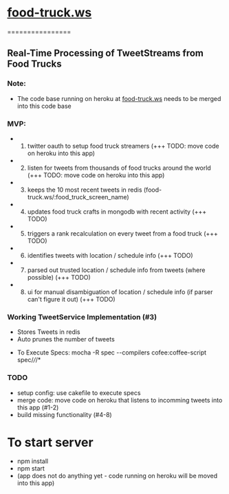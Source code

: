 # [food-truck.ws](http://food-truck.ws)
================

## Real-Time Processing of TweetStreams from Food Trucks

### Note:
- The code base running on heroku at [food-truck.ws](http://food-truck.ws) needs to be merged into this code base

### MVP:
+ 1. twitter oauth to setup food truck streamers (+++ TODO: move code on heroku into this app)
+ 2. listen for tweets from thousands of food trucks around the world (+++ TODO: move code on heroku into this app)
+ 3. keeps the 10 most recent tweets in redis (food-truck.ws/:food_truck_screen_name)
+ 4. updates food truck crafts in mongodb with recent activity (+++ TODO)
+ 5. triggers a rank recalculation on every tweet from a food truck (+++ TODO)
+ 6. identifies tweets with location / schedule info (+++ TODO)
+ 7. parsed out trusted location / schedule info from tweets (where possible) (+++ TODO)
+ 8. ui for manual disambiguation of location / schedule info (if parser can't figure it out) (+++ TODO)

### Working TweetService Implementation (#3)
+ Stores Tweets in redis
+ Auto prunes the number of tweets
- To Execute Specs:
mocha -R spec --compilers cofee:coffee-script spec/*/*/*

### TODO
+ setup config: use cakefile to execute specs
+ merge code: move code on heroku that listens to incomming tweets into this app (#1-2)
+ build missing functionality (#4-8)

# To start server
- npm install
- npm start
- (app does not do anything yet - code running on heroku will be moved into this app)
